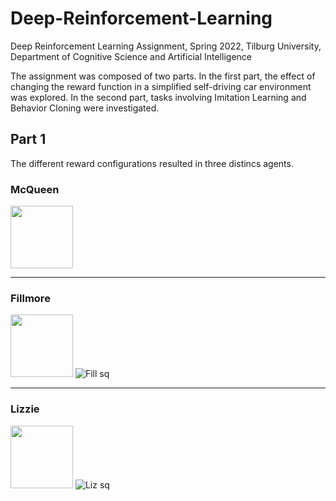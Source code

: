 # Deep-Reinforcement-Learning
Deep Reinforcement Learning Assignment, Spring 2022, Tilburg University, Department of Cognitive Science and Artificial Intelligence

The assignment was composed of two parts. In the first part, the effect of changing the reward function in a simplified self-driving car environment was explored. In the second part, tasks involving Imitation Learning and Behavior Cloning were investigated. 

## Part 1
The different reward configurations resulted in three distincs agents. 

### McQueen
<img src="https://i.dlpng.com/static/png/6345336_preview.png" width="100">

--------
### Fillmore
<img src="https://static.wikia.nocookie.net/worldofcarsdrivein/images/d/d0/Fillmore.png/revision/latest?cb=20111006075558" width="100"> ![Fill sq](https://user-images.githubusercontent.com/89097375/174484688-8b81b8f6-108a-4192-94ed-8799859d399e.gif)

---------
### Lizzie
<img src="https://static.wikia.nocookie.net/disney/images/3/31/Lizzie.png/revision/latest?cb=20151222133758" width="100"> ![Liz sq](https://user-images.githubusercontent.com/89097375/174484694-8132d595-c016-439f-a8b2-c3b9b59ca766.gif)



